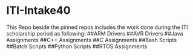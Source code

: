 # ITI-Intake40
This Repo beside the pinned repos includes the work done during the ITI scholarship period as following:
##ARM Drivers
##AVR Drivers
##Java Assignments
##C++ Assignments
##C Assignments
##Bash Scripts
##Batch Scripts
##Python Scripts
##RTOS Assignments
